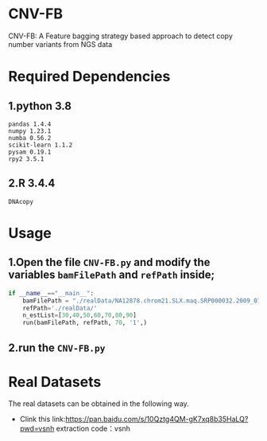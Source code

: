 # CNV-FB
CNV-FB: A Feature bagging strategy based approach to detect copy number variants from NGS data

# Required Dependencies
## 1.python 3.8
    pandas 1.4.4
    numpy 1.23.1
    numba 0.56.2
    scikit-learn 1.1.2
    pysam 0.19.1
    rpy2 3.5.1
## 2.R 3.4.4
    DNAcopy
# Usage
## 1.Open the file `CNV-FB.py` and modify the variables `bamFilePath` and `refPath` inside;
```python
if __name__=="__main__":   
    bamFilePath = "./realData/NA12878.chrom21.SLX.maq.SRP000032.2009_07.bam"
    refPath='./realData/'
    n_estList=[30,40,50,60,70,80,90]
    run(bamFilePath, refPath, 70, '1',)
```
## 2.run the `CNV-FB.py`
# Real Datasets
The real datasets can be obtained in the following way.
- Clink this link:https://pan.baidu.com/s/10Qztg4QM-gK7xq8b35HaLQ?pwd=vsnh extraction code：vsnh

    